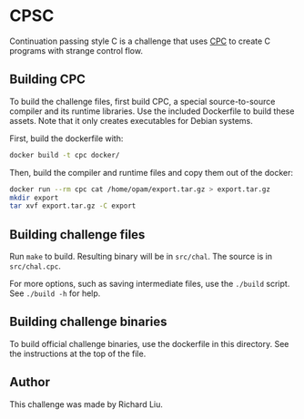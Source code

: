 # CPSC

Continuation passing style C is a challenge that uses
[CPC](https://github.com/kerneis/cpc) to create C programs with strange control
flow.

## Building CPC

To build the challenge files, first build CPC, a special source-to-source
compiler and its runtime libraries. Use the included Dockerfile to build these
assets.  Note that it only creates executables for Debian systems.

First, build the dockerfile with:
```sh
docker build -t cpc docker/
```

Then, build the compiler and runtime files and copy them out of the docker:
```sh
docker run --rm cpc cat /home/opam/export.tar.gz > export.tar.gz
mkdir export
tar xvf export.tar.gz -C export
```

## Building challenge files

Run `make` to build. Resulting binary will be in `src/chal`. The source is
in `src/chal.cpc`.

For more options, such as saving intermediate files, use the `./build` script.
See `./build -h` for help.

## Building challenge binaries

To build official challenge binaries, use the dockerfile in this directory. See
the instructions at the top of the file.

## Author

This challenge was made by Richard Liu.
